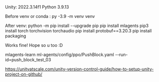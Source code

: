 Unity: 2022.3.14f1
Python 3.9.13

Before venv or conda :
py -3.9 -m venv venv

After venv:
python -m pip install --upgrade pip
pip install mlagents
pip3 install torch torchvision torchaudio
pip install protobuf==3.20.3
pip install packaging

Works fine! Hope so u too :D




mlagents-learn ml-agents/config/ppo/PushBlock.yaml --run-id=push_block_test_03

https://unityatscale.com/unity-version-control-guide/how-to-setup-unity-project-on-github/